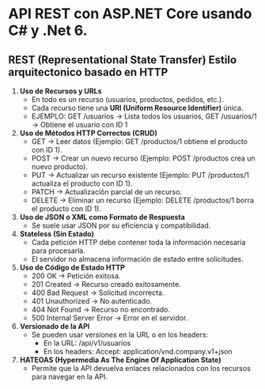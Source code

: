 # API REST con ASP.NET Core usando C# y .Net 6.


## **REST (Representational State Transfer)** Estilo arquitectonico basado en **HTTP** 
1. **Uso de Recursos y URLs**
   - En todo es un recurso (usuarios, productos, pedidos, etc.).
   - Cada recurso tiene una **URI (Uniform Resource Identifier)** única.
   - EJEMPLO: GET /usuarios → Lista todos los usuarios, GET /usuarios/1 → Obtiene el usuario con ID 1 
2. **Uso de Métodos HTTP Correctos (CRUD)**
   - GET → Leer datos (Ejemplo: GET /productos/1 obtiene el producto con ID 1).
   - POST → Crear un nuevo recurso (Ejemplo: POST /productos crea un nuevo producto).
   - PUT → Actualizar un recurso existente (Ejemplo: PUT /productos/1 actualiza el producto con ID 1).
   - PATCH → Actualización parcial de un recurso.
   - DELETE → Eliminar un recurso (Ejemplo: DELETE /productos/1 borra el producto con ID 1).
3. **Uso de JSON o XML como Formato de Respuesta**
   - Se suele usar JSON por su eficiencia y compatibilidad.
4. **Stateless (Sin Estado)**
   - Cada petición HTTP debe contener toda la información necesaria para procesarla.
   - El servidor no almacena información de estado entre solicitudes.
5. **Uso de Código de Estado HTTP**
   - 200 OK → Petición exitosa.
   - 201 Created → Recurso creado exitosamente.
   - 400 Bad Request → Solicitud incorrecta.
   - 401 Unauthorized → No autenticado.
   - 404 Not Found → Recurso no encontrado.
   - 500 Internal Server Error → Error en el servidor.
6. **Versionado de la API**
   - Se pueden usar versiones en la URL o en los headers:
     - En la URL: /api/v1/usuarios
     - En los headers: Accept: application/vnd.company.v1+json
7. **HATEOAS (Hypermedia As The Engine Of Application State)**
   - Permite que la API devuelva enlaces relacionados con los recursos para navegar en la API.
